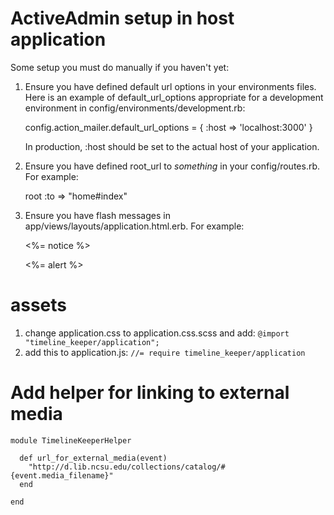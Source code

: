 # ActiveAdmin setup in host application

Some setup you must do manually if you haven't yet:

  1. Ensure you have defined default url options in your environments files. Here 
     is an example of default_url_options appropriate for a development environment 
     in config/environments/development.rb:

       config.action_mailer.default_url_options = { :host => 'localhost:3000' }

     In production, :host should be set to the actual host of your application.

  2. Ensure you have defined root_url to *something* in your config/routes.rb.
     For example:

       root :to => "home#index"

  3. Ensure you have flash messages in app/views/layouts/application.html.erb.
     For example:

       <p class="notice"><%= notice %></p>
       <p class="alert"><%= alert %></p>

# assets
1. change application.css to application.css.scss and add:
   `@import "timeline_keeper/application";`  
2. add this to application.js:
   `//= require timeline_keeper/application`

# Add helper for linking to external media

```
module TimelineKeeperHelper

  def url_for_external_media(event)
    "http://d.lib.ncsu.edu/collections/catalog/#{event.media_filename}"
  end

end
```
